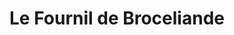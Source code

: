 ---
title: "Le Fournil de Broceliande"
url: /rennes/le-fournil-de-broceliande/
shop: boulangerie
---